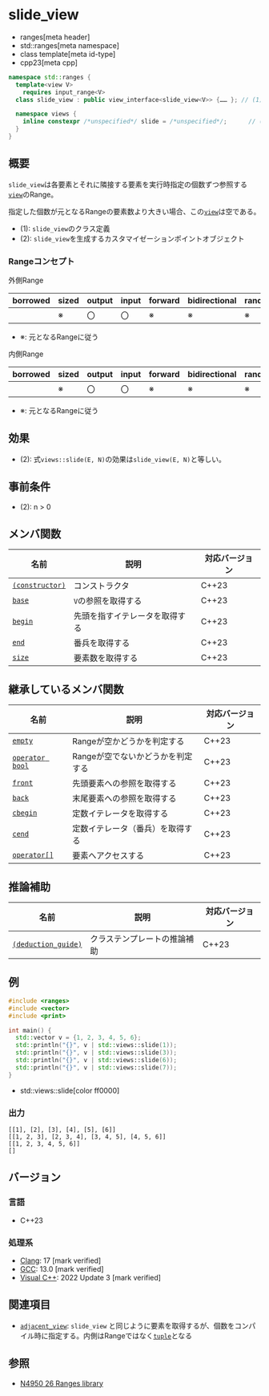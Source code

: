 # slide_view
* ranges[meta header]
* std::ranges[meta namespace]
* class template[meta id-type]
* cpp23[meta cpp]

```cpp
namespace std::ranges {
  template<view V>
    requires input_range<V>
  class slide_view : public view_interface<slide_view<V>> {…… }; // (1)

  namespace views {
    inline constexpr /*unspecified*/ slide = /*unspecified*/;      // (2)
  }
}
```

## 概要

`slide_view`は各要素とそれに隣接する要素を実行時指定の個数ずつ参照する[`view`](view.md)のRange。

指定した個数が元となるRangeの要素数より大きい場合、この[`view`](view.md)は空である。

- (1): `slide_view`のクラス定義
- (2): `slide_view`を生成するカスタマイゼーションポイントオブジェクト

### Rangeコンセプト

外側Range

| borrowed | sized | output | input | forward | bidirectional | random_access | contiguous | common | viewable | view |
|----------|-------|--------|-------|---------|---------------|---------------|------------|--------|----------|------|
|          | ※    | 〇     | 〇    | ※      | ※            | ※            |            | ※     | ○       | ○   |

- ※: 元となるRangeに従う

内側Range

| borrowed | sized | output | input | forward | bidirectional | random_access | contiguous | common | viewable | view |
|----------|-------|--------|-------|---------|---------------|---------------|------------|--------|----------|------|
|          | ※    | 〇     | 〇    | ※      | ※            | ※            | ※         | ※     | ○       | ○   |

- ※: 元となるRangeに従う

## 効果

- (2): 式`views::slide(E, N)`の効果は`slide_view(E, N)`と等しい。

## 事前条件

- (2): n > 0

## メンバ関数

| 名前                                             | 説明                             | 対応バージョン |
|--------------------------------------------------|----------------------------------|----------------|
| [`(constructor)`](slide_view/op_constructor.md)  | コンストラクタ                   | C++23          |
| [`base`](slide_view/base.md)                     | `V`の参照を取得する              | C++23          |
| [`begin`](slide_view/begin.md)                   | 先頭を指すイテレータを取得する   | C++23          |
| [`end`](slide_view/end.md)                       | 番兵を取得する                   | C++23          |
| [`size`](slide_view/size.md)                     | 要素数を取得する                 | C++23          |

## 継承しているメンバ関数

| 名前                                         | 説明                              | 対応バージョン |
|----------------------------------------------|-----------------------------------|----------------|
| [`empty`](view_interface/empty.md)           | Rangeが空かどうかを判定する       | C++23          |
| [`operator bool`](view_interface/op_bool.md) | Rangeが空でないかどうかを判定する | C++23          |
| [`front`](view_interface/front.md)           | 先頭要素への参照を取得する        | C++23          |
| [`back`](view_interface/back.md)             | 末尾要素への参照を取得する        | C++23          |
| [`cbegin`](view_interface/cbegin.md)         | 定数イテレータを取得する          | C++23          |
| [`cend`](view_interface/cend.md)             | 定数イテレータ（番兵）を取得する  | C++23          |
| [`operator[]`](view_interface/op_at.md)      | 要素へアクセスする                | C++23          |

## 推論補助

| 名前                                                  | 説明                         | 対応バージョン |
|-------------------------------------------------------|------------------------------|----------------|
| [`(deduction_guide)`](slide_view/op_deduction_guide.md) | クラステンプレートの推論補助 | C++23          |

## 例
```cpp example
#include <ranges>
#include <vector>
#include <print>

int main() {
  std::vector v = {1, 2, 3, 4, 5, 6};
  std::println("{}", v | std::views::slide(1));
  std::println("{}", v | std::views::slide(3));
  std::println("{}", v | std::views::slide(6));
  std::println("{}", v | std::views::slide(7));
}
```
* std::views::slide[color ff0000]

### 出力
```
[[1], [2], [3], [4], [5], [6]]
[[1, 2, 3], [2, 3, 4], [3, 4, 5], [4, 5, 6]]
[[1, 2, 3, 4, 5, 6]]
[]
```

## バージョン
### 言語
- C++23

### 処理系
- [Clang](/implementation.md#clang): 17 [mark verified]
- [GCC](/implementation.md#gcc): 13.0 [mark verified]
- [Visual C++](/implementation.md#visual_cpp): 2022 Update 3 [mark verified]

## 関連項目
- [`adjacent_view`](adjacent_view.md): `slide_view` と同じように要素を取得するが、個数をコンパイル時に指定する。内側はRangeではなく[`tuple`](/reference/tuple/tuple.md)となる

## 参照
- [N4950 26 Ranges library](https://timsong-cpp.github.io/cppwp/n4950/ranges)
